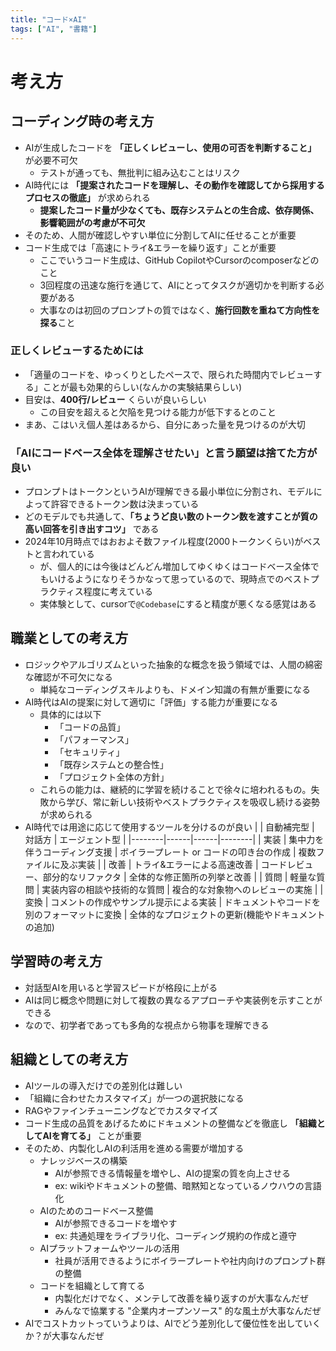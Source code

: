 ```yaml
---
title: "コード×AI"
tags: ["AI", "書籍"]
---
```


# 考え方
## コーディング時の考え方
- AIが生成したコードを **「正しくレビューし、使用の可否を判断すること」** が必要不可欠
  - テストが通っても、無批判に組み込むことはリスク
- AI時代には **「提案されたコードを理解し、その動作を確認してから採用するプロセスの徹底」** が求められる
  - **提案したコード量が少なくても、既存システムとの生合成、依存関係、影響範囲がの考慮が不可欠**
- そのため、人間が確認しやすい単位に分割してAIに任せることが重要
- コード生成では「高速にトライ&エラーを繰り返す」ことが重要
  - ここでいうコード生成は、GitHub CopilotやCursorのcomposerなどのこと
  - 3回程度の迅速な施行を通じて、AIにとってタスクが適切かを判断する必要がある
  - 大事なのは初回のプロンプトの質ではなく、**施行回数を重ねて方向性を探る**こと

### 正しくレビューするためには
- 「適量のコードを、ゆっくりとしたペースで、限られた時間内でレビューする」ことが最も効果的らしい(なんかの実験結果らしい)
- 目安は、**400行/レビュー** くらいが良いらしい
  - この目安を超えると欠陥を見つける能力が低下するとのこと
- まあ、こはいえ個人差はあるから、自分にあった量を見つけるのが大切

### 「AIにコードベース全体を理解させたい」と言う願望は捨てた方が良い
- プロンプトはトークンというAIが理解できる最小単位に分割され、モデルによって許容できるトークン数は決まっている
- どのモデルでも共通して、**「ちょうど良い数のトークン数を渡すことが質の高い回答を引き出すコツ」** である
- 2024年10月時点ではおおよそ数ファイル程度(2000トークンくらい)がベストと言われている
  - が、個人的には今後はどんどん増加してゆくゆくはコードベース全体でもいけるようになりそうかなって思っているので、現時点でのベストプラクティス程度に考えている
  - 実体験として、cursorで`@Codebase`にすると精度が悪くなる感覚はある

## 職業としての考え方
- ロジックやアルゴリズムといった抽象的な概念を扱う領域では、人間の綿密な確認が不可欠になる
  - 単純なコーディングスキルよりも、ドメイン知識の有無が重要になる
- AI時代はAIの提案に対して適切に「評価」する能力が重要になる
  - 具体的には以下
    - 「コードの品質」
    - 「パフォーマンス」
    - 「セキュリティ」
    - 「既存システムとの整合性」
    - 「プロジェクト全体の方針」
  - これらの能力は、継続的に学習を続けることで徐々に培われるもの。失敗から学び、常に新しい技術やベストプラクティスを吸収し続ける姿勢が求められる
- AI時代では用途に応じて使用するツールを分けるのが良い
  |  | 自動補完型 | 対話方 | エージェント型 |
  |--------|------|------|--------|
  | 実装 | 集中力を伴うコーディング支援 | ボイラープレート or コードの叩き台の作成 | 複数ファイルに及ぶ実装 |
  | 改善 | トライ&エラーによる高速改善 | コードレビュー、部分的なリファクタ | 全体的な修正箇所の列挙と改善 |
  | 質問 | 軽量な質問 | 実装内容の相談や技術的な質問 | 複合的な対象物へのレビューの実施 |
  | 変換 | コメントの作成やサンプル提示による実装 | ドキュメントやコードを別のフォーマットに変換 | 全体的なプロジェクトの更新(機能やドキュメントの追加)

## 学習時の考え方
- 対話型AIを用いると学習スピードが格段に上がる
- AIは同じ概念や問題に対して複数の異なるアプローチや実装例を示すことができる
- なので、初学者であっても多角的な視点から物事を理解できる

## 組織としての考え方
- AIツールの導入だけでの差別化は難しい
- 「組織に合わせたカスタマイズ」が一つの選択肢になる
- RAGやファインチューニングなどでカスタマイズ
- コード生成の品質をあげるためにドキュメントの整備などを徹底し **「組織としてAIを育てる」** ことが重要
- そのため、内製化しAIの利活用を進める需要が増加する
  - ナレッジベースの構築
    - AIが参照できる情報量を増やし、AIの提案の質を向上させる
    - ex: wikiやドキュメントの整備、暗黙知となっているノウハウの言語化
  - AIのためのコードベース整備
    - AIが参照できるコードを増やす
    - ex: 共通処理をライブラリ化、コーディング規約の作成と遵守
  - AIプラットフォームやツールの活用
    - 社員が活用できるようにボイラープレートや社内向けのプロンプト群の整備
  - コードを組織として育てる
    - 内製化だけでなく、メンテして改善を繰り返すのが大事なんだぜ
    - みんなで協業する "企業内オープンソース" 的な風土が大事なんだぜ
- AIでコストカットっていうよりは、AIでどう差別化して優位性を出していくか？が大事なんだぜ

